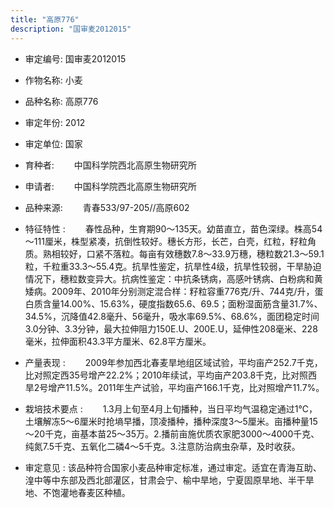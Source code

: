 ```yaml
---
title: "高原776"
description: "国审麦2012015"
---
```

* 审定编号:  国审麦2012015

*  作物名称:  小麦

*  品种名称:  高原776

*  审定年份:  2012

*  审定单位:  国家

* 育种者:  　　中国科学院西北高原生物研究所

*  申请者:  　　中国科学院西北高原生物研究所

*  品种来源:  　　青春533/97-205//高原602

*  特征特性 : 
　　春性品种，生育期90～135天。幼苗直立，苗色深绿。株高54～111厘米，株型紧凑，抗倒性较好。穗长方形，长芒，白壳，红粒，籽粒角质。熟相较好，口紧不落粒。每亩有效穗数7.8～33.9万穗，穗粒数21.3～59.1粒，千粒重33.3～55.4克。抗旱性鉴定，抗旱性4级，抗旱性较弱，干旱胁迫情况下，穗粒数变异大。抗病性鉴定：中抗条锈病，高感叶锈病、白粉病和黄矮病。2009年、2010年分别测定混合样：籽粒容重776克/升、744克/升，蛋白质含量14.00%、15.63%，硬度指数65.6、69.5；面粉湿面筋含量31.7%、34.5%，沉降值42.8毫升、56毫升，吸水率69.5%、68.6%，面团稳定时间3.0分钟、3.3分钟，最大拉伸阻力150E.U、200E.U，延伸性208毫米、228毫米，拉伸面积43.3平方厘米、62.8平方厘米。
 
*  产量表现 : 
　　2009年参加西北春麦旱地组区域试验，平均亩产252.7千克，比对照定西35号增产22.2%；2010年续试，平均亩产203.8千克，比对照西旱2号增产11.5%。2011年生产试验，平均亩产166.1千克，比对照增产11.7%。

*  栽培技术要点 : 
　　1.3月上旬至4月上旬播种，当日平均气温稳定通过1℃，土壤解冻5～6厘米时抢墒早播，顶凌播种，播种深度3～5厘米。亩播种量15～20千克，亩基本苗25～35万。2.播前亩施优质农家肥3000～4000千克、纯氮7.5千克、五氧化二磷4～5千克。3.注意防治病虫杂草，及时收获。

*  审定意见 : 
该品种符合国家小麦品种审定标准，通过审定。适宜在青海互助、湟中等中东部及西北部灌区，甘肃会宁、榆中旱地，宁夏固原旱地、半干旱地、不饱灌地春麦区种植。
